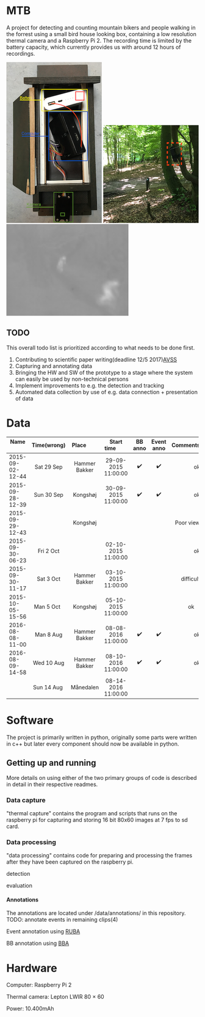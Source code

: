# MTB
A project for detecting and counting mountain bikers and people walking in the forrest using a small bird house looking box, containing a low resolution thermal camera and a Raspberry Pi 2. The recording time is limited by the battery capacity, which currently provides us with around 12 hours of recordings.

![box_content](data/examples/box.png "Content of bird box") ![setup_example](data/examples/marked_box.png "Bird box placed in tree with view of path") ![output_example](data/examples/Intensity2.png "Example of a captured thermal image(mapped to fit 8bit)")  

## TODO
This overall todo list is prioritized according to what needs to be done first.
1) Contributing to scientific paper writing(deadline 12/5 2017)[AVSS](http://mivia.unisa.it/sav/)
2) Capturing and annotating data
3) Bringing the HW and SW of the prototype to a stage where the system can easily be used by non-technical persons
4) Implement improvements to e.g. the detection and tracking
5) Automated data collection by use of e.g. data connection + presentation of data

# Data

| Name             | Time(wrong) | Place         | Start time          | BB anno            | Event anno         | Comments |
| ---------------- |:-----------:|:-------------:|:-------------------:|:------------------:|:------------------:| --------:|
| 2015-09-02-12-44 | Sat 29 Sep  | Hammer Bakker | 29-09-2015 11:00:00 | :heavy_check_mark: | :heavy_check_mark: | ok       |
| 2015-09-28-12-39 | Sun 30 Sep  | Kongshøj      | 30-09-2015 11:00:00 | :heavy_check_mark: | :heavy_check_mark: | ok       |
| 2015-09-29-12-43 |             | Kongshøj      |                     |                    |                    | Poor view|
| 2015-09-30-06-23 | Fri 2 Oct   |               | 02-10-2015 11:00:00 |                    |                    | ok       |
| 2015-09-30-11-17 | Sat 3 Oct   | Hammer Bakker | 03-10-2015 11:00:00 |                    |                    | difficult|
| 2015-10-05-15-56 | Man 5 Oct   | Kongshøj      | 05-10-2015 11:00:00 |                    |                    | ok       |
| 2016-08-08-11-00 | Man 8 Aug   | Hammer Bakker | 08-08-2016 11:00:00 | :heavy_check_mark: | :heavy_check_mark: | ok       |
| 2016-08-09-14-58 | Wed 10 Aug  | Hammer Bakker | 08-10-2016 11:00:00 | :heavy_check_mark: | :heavy_check_mark: | ok       |
|                  | Sun 14 Aug  | Månedalen     | 08-14-2016 11:00:00 |                    |                    |          |

# Software
The project is primarily written in python, originally some parts were written in c++ but later every component should now be available in python.

## Getting up and running
More details on using either of the two primary groups of code is described in detail in their respective readmes.

### Data capture
"thermal capture" contains the program and scripts that runs on the raspberry pi for capturing and storing 16 bit 80x60 images at 7 fps to sd card.

### Data processing
"data processing" contains code for preparing and processing the frames after they have been captured on the raspberry pi.

detection

evaluation

#### Annotations
The annotations are located under /data/annotations/ in this repository.
TODO: annotate events in remaining clips(4)

Event annotation using [RUBA](https://bitbucket.org/aauvap/ruba/downloads/)

BB annotation using [BBA](https://bitbucket.org/aauvap/bounding-box-annotator/downloads/)

# Hardware
Computer: Raspberry Pi 2

Thermal camera: Lepton LWIR 80 × 60

Power: 10.400mAh
